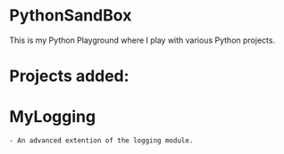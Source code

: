 # PythonSandBox
This is my Python Playground where I play with various Python projects.

# Projects added:
# MyLogging 
    - An advanced extention of the logging module.

